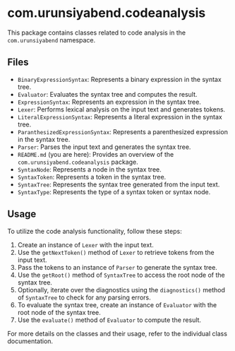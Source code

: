 # com.urunsiyabend.codeanalysis

This package contains classes related to code analysis in the `com.urunsiyabend` namespace.

## Files

- `BinaryExpressionSyntax`: Represents a binary expression in the syntax tree.
- `Evaluator`: Evaluates the syntax tree and computes the result.
- `ExpressionSyntax`: Represents an expression in the syntax tree.
- `Lexer`: Performs lexical analysis on the input text and generates tokens.
- `LiteralExpressionSyntax`: Represents a literal expression in the syntax tree.
- `ParanthesizedExpressionSyntax`: Represents a parenthesized expression in the syntax tree.
- `Parser`: Parses the input text and generates the syntax tree.
- `README.md` (you are here): Provides an overview of the `com.urunsiyabend.codeanalysis` package.
- `SyntaxNode`: Represents a node in the syntax tree.
- `SyntaxToken`: Represents a token in the syntax tree.
- `SyntaxTree`: Represents the syntax tree generated from the input text.
- `SyntaxType`: Represents the type of a syntax token or syntax node.

## Usage

To utilize the code analysis functionality, follow these steps:

1. Create an instance of `Lexer` with the input text.
2. Use the `getNextToken()` method of `Lexer` to retrieve tokens from the input text.
3. Pass the tokens to an instance of `Parser` to generate the syntax tree.
4. Use the `getRoot()` method of `SyntaxTree` to access the root node of the syntax tree.
5. Optionally, iterate over the diagnostics using the `diagnostics()` method of `SyntaxTree` to check for any parsing errors.
6. To evaluate the syntax tree, create an instance of `Evaluator` with the root node of the syntax tree.
7. Use the `evaluate()` method of `Evaluator` to compute the result.

For more details on the classes and their usage, refer to the individual class documentation.